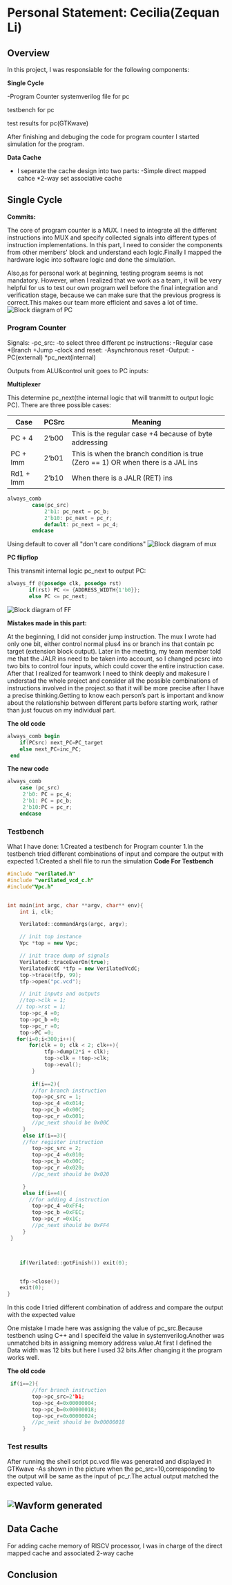 # Personal Statement: Cecilia(Zequan Li)

## **Overview**

In this project, I was responsiable for the following components:

**Single Cycle**

-Program Counter
  systemverilog file for pc
  
  testbench for pc
  
  test results for pc(GTKwave) 

After finishing and debuging the code for program counter I started simulation for the program.   

**Data Cache**

- I seperate the cache design into two parts:
  -Simple direct mapped cahce
  *2-way set associative cache

## Single Cycle

**Commits:** 

The core of program counter is a MUX. I need to integrate all the different instructions into MUX and specify collected signals into different types of instruction implementations. In this part, I need to consider the components from other members' block and understand each logic.Finally I mapped the hardware logic into software logic and done the simulation.

Also,as for personal work at beginning, testing program seems is not mandatory. However, when I realized that we work as a team, it will be very helpful for us to test our own program well before the final integration and verification stage, because we can make sure that the previous progress is correct.This makes our team more efficient and saves a lot of time.
![Block diagram of PC](https://i.postimg.cc/WbnYbcq9/IMG-1709.jpg)

### Program Counter

Signals:
-pc_src:
 -to select three different pc instructions:
  -Regular case
  *Branch
  +Jump
-clock and reset:
 -Asynchronous reset
-Output:
 -PC(external)
 *pc_next(internal)

Outputs from ALU&control unit goes to PC inputs:

**Multiplexer**

This determine pc_next(the internal logic that will tranmitt to output logic PC). There are three possible cases:

| Case      | PCSrc | Meaning                                                                          |
| --------- | ----- | -------------------------------------------------------------------------------- |
| PC + 4    | 2‘b00 | This is the regular case +4 because of byte addressing                                                          |
| PC + Imm  | 2‘b01 | This is when the branch condition is true (Zero == 1) OR when there is a JAL ins |
| Rd1 + Imm | 2’b10 | When there is a JALR (RET) ins                                                   |

```verilog
always_comb
        case(pc_src)
            2'b1: pc_next = pc_b;
            2'b10: pc_next = pc_r;
            default: pc_next = pc_4;
        endcase
```
Using default to cover all "don't care conditions"
![Block diagram of mux](https://i.postimg.cc/gjgWhS28/IMG-1711.jpg)

**PC flipflop**

This transmit internal logic pc_next to output PC:
```verilog
always_ff @(posedge clk, posedge rst)
       if(rst) PC <= {ADDRESS_WIDTH{1'b0}};
       else PC <= pc_next;
```
![Block diagram of FF](https://i.postimg.cc/900WL5SJ/IMG-1712.jpg)


**Mistakes made in this part:**

At the beginning, I did not consider jump instruction. The mux I wrote had only one bit, either control normal plus4 ins or branch ins that contain pc target (extension block output).
Later in the meeting, my team member told me that the JALR ins need to be taken into account, so I changed pcsrc into two bits to control four inputs, which could cover the entire instruction case.
After that I realized for teamwork I need to think deeply and makesure I understad the whole project and consider all the possible combinations of instructions involved in the project.so that it will be more precise after I have a precise thinking.Getting to know each person’s part is important and know about the relationship between different parts before starting work, rather than just foucus on my individual part. 

**The old code**
```verilog
always_comb begin
    if(PCsrc) next_PC=PC_target
    else next_PC=inc_PC;
 end
```

**The new code**

```verilog
always_comb
    case (pc_src)
     2'b0: PC = pc_4;
     2'b1: PC = pc_b;
     2'b10:PC = pc_r;
    endcase
```


### Testbench

What I have done:
1.Created a testbench for Program counter
1.In the testbench tried different combinations of input and compare the output with expected
1.Created a shell file to run the simulation
**Code For Testbench**
```C++
#include "verilated.h"
#include "verilated_vcd_c.h"
#include"Vpc.h"


int main(int argc, char **argv, char** env){
    int i, clk;

    Verilated::commandArgs(argc, argv);

    // init top instance
    Vpc *top = new Vpc;

    // init trace dump of signals
    Verilated::traceEverOn(true);
    VerilatedVcdC *tfp = new VerilatedVcdC;
    top->trace(tfp, 99);
    tfp->open("pc.vcd");

    // init inputs and outputs
    //top->clk = 1;
   // top->rst = 1;
    top->pc_4 =0;
    top->pc_b =0;
    top->pc_r =0;
    top->PC =0;
   for(i=0;i<300;i++){
       for(clk = 0; clk < 2; clk++){
            tfp->dump(2*i + clk);
            top->clk = !top->clk;
            top->eval();
        } 
        
        if(i==2){
        //for branch instruction
        top->pc_src = 1;
        top->pc_4 =0x014;
        top->pc_b =0x00C;
        top->pc_r =0x001;
        //pc_next should be 0x00C
     }
     else if(i==3){
     //for register instruction
        top->pc_src = 2;
        top->pc_4 =0x010;
        top->pc_b =0x00C;
        top->pc_r =0x020;
        //pc_next should be 0x020

     }
     else if(i==4){
       //for adding 4 instruction
        top->pc_4 =0xFF4;
        top->pc_b =0xFEC;
        top->pc_r =0x1C;
        //pc_next should be 0xFF4
     }
 }



    if(Verilated::gotFinish()) exit(0);


    tfp->close();
    exit(0);
}
```
In this code I tried different combination of address and compare the output with the expected value

One mistake I made here was assigning the value of pc_src.Because testbench using C++ and I specifeid the value in systemverilog.Another was unmatched bits in assigning memory address value.At first I defined the Data width was 12 bits but here I used 32 bits.After changing it the program works well.

**The old code**
```C++
 if(i==2){
        //for branch instruction
        top->pc_src=2'b1;
        top->pc_4=0x00000004;
        top->pc_b=0x00000018;
        top->pc_r=0x00000024;
        //pc_next should be 0x00000018
     }
```
### Test results

After running the shell script pc.vcd file was generated and displayed in GTKwave
-As shown in the picture when the pc_src=10,corresponding to the output will be same as the input of pc_r.The actual output matched the expected value.

![Wavform generated](https://i.postimg.cc/g2ZC1NGK/Full-Size-Render.jpg)
---

## Data Cache

For adding cache memory of RISCV processor, I was in charge of the direct mapped cache and associated 2-way cache



## **Conclusion**
